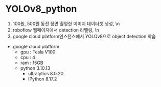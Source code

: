 # YOLOv8_python

1. 100원, 500원 동전 정면 촬영한 이미지 데이터셋 생성, \n
2. roboflow 웹페이지에서 detection 라벨링, \n
3. google cloud platform인스턴스에서 YOLOv8으로 object detection 학습

- google cloud platform
  - gpu : Tesla V100
  - cpu : 4
  - ram : 15GB
  - python 3.10.13
    - ultralytics 8.0.20
    - IPython 8.17.2
